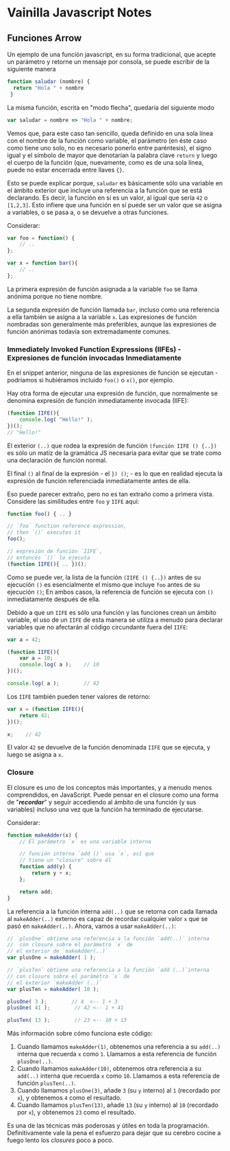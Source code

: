 # Vainilla Javascript Notes

## Funciones Arrow

Un ejemplo de una función javascript, en su forma tradicional, que acepte un parámetro y retorne un mensaje por consola, se puede escribir de la siguiente manera

```js
function saludar (nombre) {
  return "Hola " + nombre
 }
```

La misma función, escrita en "modo flecha", quedaría del siguiente modo

```js
var saludar = nombre => "Hola " + nombre;
```

Vemos que, para este caso tan sencillo, queda definido en una sola línea con el nombre de la función como variable, el parámetro (en éste caso como tiene uno solo, no es necesario ponerlo entre paréntesis), el signo igual y el símbolo de mayor que denotarían la palabra clave `return` y luego el cuerpo de la función (que, nuevamente, como es de una sola línea, puede no estar encerrada entre llaves `{}`.

Esto se puede explicar porque, `saludar` es básicamente sólo una variable en el ámbito exterior que incluye una referencia a la función que se está declarando. Es decir, la función en sí es un valor, al igual que sería `42` o `[1,2,3]`. Esto infiere que una función en sí puede ser un valor que se asigna a variables, o se pasa a, o se devuelve a otras funciones.

Considerar:

```js
var foo = function() {
    // ..
};

var x = function bar(){
    // ..
};
```

La primera expresión de función asignada a la variable `foo` se llama anónima porque no tiene nombre.

La segunda expresión de función llamada `bar`, incluso como una referencia a ella también se asigna a la variable `x`. Las expresiones de función nombradas son generalmente más preferibles, aunque las expresiones de función anónimas todavía son extremadamente comunes.

### Immediately Invoked Function Expressions \(IIFEs\) -  Expresiones de función invocadas Inmediatamente

En el snippet anterior, ninguna de las expresiones de función se ejecutan - podríamos si hubiéramos incluido `foo()` o `x()`, por ejemplo.

Hay otra forma de ejecutar una expresión de función, que normalmente se denomina expresión de función inmediatamente invocada \(IIFE\):

```js
(function IIFE(){
    console.log( "Hello!" );
})();
// "Hello!"
```

El exterior `(..)` que rodea la expresión de función `(función IIFE () {..})` es sólo un matiz de la gramática JS necesaria para evitar que se trate como una declaración de función normal.

El final `()` al final de la expresión - el `}) ()`;  - es lo que en realidad ejecuta la expresión de función referenciada inmediatamente antes de ella.

Eso puede parecer extraño, pero no es tan extraño como a primera vista. Considere las similitudes entre `foo` y `IIFE` aquí:

```js
function foo() { .. }

// `foo` function reference expression,
// then `()` executes it
foo();

// expresión de función `IIFE`,
// entonces `()` lo ejecuta
(function IIFE(){ .. })();
```

Como se puede ver, la lista de la función `(IIFE () {..})` antes de su ejecución `()` es esencialmente el mismo que incluye `foo` antes de su ejecución `()`; En ambos casos, la referencia de función se ejecuta con `()` inmediatamente después de ella.

Debido a que un `IIFE` es sólo una función y las funciones crean un ámbito variable, el uso de un `IIFE` de esta manera se utiliza a menudo para declarar variables que no afectarán al código circundante fuera del `IIFE`:

```js
var a = 42;

(function IIFE(){
    var a = 10;
    console.log( a );    // 10
})();

console.log( a );        // 42
```

Los `IIFE` también pueden tener valores de retorno:

```js
var x = (function IIFE(){
    return 42;
})();

x;    // 42
```

El valor `42` se devuelve de la función denominada `IIFE` que se ejecuta, y luego se asigna a `x`.

### Closure

El closure es uno de los conceptos más importantes, y a menudo menos comprendidos, en JavaScript. Puede pensar en el closure como una forma de "_**recordar**_" y seguir accediendo al ámbito de una función \(y sus variables\) incluso una vez que la función ha terminado de ejecutarse.

Considerar:

```js
function makeAdder(x) {
    // El parámetro `x` es una variable interna

    // función interna `add ()` usa `x`, así que
    // tiene un "closure" sobre él
    function add(y) {
        return y + x;
    };

    return add;
}
```

La referencia a la función interna `add(..)` que se retorna con cada llamada al `makeAdder(..)` externo es capaz de recordar cualquier valor `x` que se pasó en `makeAdder(..)`. Ahora, vamos a usar `makeAdder(..)`:

```js
// `plusOne` obtiene una referencia a la función `add(..)` interna
//  con closure sobre el parámetro `x` de
// el exterior de `makeAdder(..)`
var plusOne = makeAdder( 1 );

// `plusTen` obtiene una referencia a la función `add (..)`interna
// con closure sobre el parámetro `x` de
// el exterior `makeAdder (..)`
var plusTen = makeAdder( 10 );

plusOne( 3 );        // 4  <-- 1 + 3
plusOne( 41 );        // 42 <-- 1 + 41

plusTen( 13 );        // 23 <-- 10 + 13
```

Más información sobre cómo funciona este código:

1. Cuando llamamos `makeAdder(1)`, obtenemos una referencia a su `add(..)` interna que recuerda `x` como `1`. Llamamos a esta referencia de función `plusOne(..)`.
2. Cuando llamamos `makeAdder(10)`, obtenemos otra referencia a su `add(..)` interna que recuerda `x` como `10`. Llamamos a esta referencia de función `plusTen(..)`.
3. Cuando llamamos `plusOne(3)`, añade `3` \(su `y` interno\) al `1` \(recordado por `x`\), y obtenemos `4` como el resultado.
4. Cuando llamamos `plusTen(13)`, añade `13` \(su `y` interno\) al `10` \(recordado por `x`\), y obtenemos `23` como el resultado.

Es una de las técnicas más poderosas y útiles en toda la programación. Definitivamente vale la pena el esfuerzo para dejar que su cerebro cocine a fuego lento los *closures* poco a poco.
